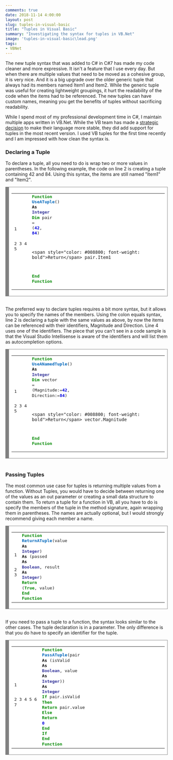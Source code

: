 ```yaml
---
comments: true
date: 2018-11-14 4:00:00
layout: post
slug: tuples-in-visual-basic
title: "Tuples in Visual Basic"
summary: "Investigating the syntax for tuples in VB.Net"
image: 'tuples-in-visual-basic\lead.png' 
tags:
- VBNet
---
```


The new tuple syntax that was added to C# in C#7 has made my code cleaner and more expressive. It isn't a feature that I use every day. But when there are multiple values that need to be moved as a cohesive group, it is very nice. And it is a big upgrade over the older generic tuple that always had its members named Item1 and Item2. While the generic tuple was useful for creating lightweight groupings, it hurt the readability of the code when the items had to be referenced. The new tuples can have custom names, meaning you get the benefits of tuples without sacrificing readability.

While I spend most of my professional development time in C#, I maintain multiple apps written in VB.Net. While the VB team has made a [strategic decision](https://blogs.msdn.microsoft.com/dotnet/2017/02/01/the-net-language-strategy/) to make their language more stable, they did add support for tuples in the most recent version. I used VB tuples for the first time recently and I am impressed with how clean the syntax is.

### Declaring a Tuple ###
To declare a tuple, all you need to do is wrap two or more values in parentheses. In the following example, the code on line 2 is creating a tuple containing 42 and 84. Using this syntax, the items are still named "Item1" and "Item2".

<!-- HTML generated using hilite.me --><div style="background: #ffffff; overflow:auto;width:auto;border:solid gray;border-width:.1em .1em .1em .8em;padding:.2em .6em;"><table><tr><td><pre style="margin: 0; line-height: 125%">1
2
3
4
5</pre></td><td style="width: 100%;"><pre style="margin: 0; line-height: 125%"><span style="color: #008800; font-weight: bold">Function</span> <span style="color: #0066BB; font-weight: bold">UseATuple</span>() <span style="color: #000000; font-weight: bold">As</span> <span style="color: #333399; font-weight: bold">Integer</span>
    <span style="color: #008800; font-weight: bold">Dim</span> pair <span style="color: #333333">=</span> (<span style="color: #0000DD; font-weight: bold">42</span>, <span style="color: #0000DD; font-weight: bold">84</span>)

    <span style="color: #008800; font-weight: bold">Return</span> pair.Item1
<span style="color: #008800; font-weight: bold">End</span> <span style="color: #008800; font-weight: bold">Function</span>
</pre></td></tr></table></div><br/>

The preferred way to declare tuples requires a bit more syntax, but it allows you to specify the names of the members. Using the colon equals syntax, line 2 is declaring a tuple with the same values as above, by now the items can be referenced with their identifiers, Magnitude and Direction. Line 4 uses one of the identifiers. The piece that you can't see in a code sample is that the Visual Studio Intellisense is aware of the identifiers and will list them as autocompletion options.

<!-- HTML generated using hilite.me --><div style="background: #ffffff; overflow:auto;width:auto;border:solid gray;border-width:.1em .1em .1em .8em;padding:.2em .6em;"><table><tr><td><pre style="margin: 0; line-height: 125%">1
2
3
4
5</pre></td><td style="width: 100%;"><pre style="margin: 0; line-height: 125%"><span style="color: #008800; font-weight: bold">Function</span> <span style="color: #0066BB; font-weight: bold">UseANamedTuple</span>() <span style="color: #000000; font-weight: bold">As</span> <span style="color: #333399; font-weight: bold">Integer</span>
    <span style="color: #008800; font-weight: bold">Dim</span> vector <span style="color: #333333">=</span> (Magnitude:<span style="color: #333333">=</span><span style="color: #0000DD; font-weight: bold">42</span>, Direction:<span style="color: #333333">=</span><span style="color: #0000DD; font-weight: bold">84</span>)

    <span style="color: #008800; font-weight: bold">Return</span> vector.Magnitude
<span style="color: #008800; font-weight: bold">End</span> <span style="color: #008800; font-weight: bold">Function</span>
</pre></td></tr></table></div><br/>

### Passing Tuples ###

The most common use case for tuples is returning multiple values from a function. Without Tuples, you would have to decide between returning one of the values as an out parameter or creating a small data structure to contain them. To return a tuple for a function in VB, all you have to do is specify the members of the tuple in the method signature, again wrapping them in parentheses. The names are actually optional, but I would strongly recommend giving each member a name.

<!-- HTML generated using hilite.me --><div style="background: #ffffff; overflow:auto;width:auto;border:solid gray;border-width:.1em .1em .1em .8em;padding:.2em .6em;"><table><tr><td><pre style="margin: 0; line-height: 125%">1
2
3</pre></td><td style="width: 100%;"><pre style="margin: 0; line-height: 125%"><span style="color: #008800; font-weight: bold">Function</span> <span style="color: #0066BB; font-weight: bold">ReturnATuple</span>(value <span style="color: #000000; font-weight: bold">As</span> <span style="color: #333399; font-weight: bold">Integer</span>) <span style="color: #000000; font-weight: bold">As</span> (passed <span style="color: #000000; font-weight: bold">As</span> <span style="color: #333399; font-weight: bold">Boolean</span>, result <span style="color: #000000; font-weight: bold">As</span> <span style="color: #333399; font-weight: bold">Integer</span>)
    <span style="color: #008800; font-weight: bold">Return</span> (<span style="color: #008800; font-weight: bold">True</span>, value)
<span style="color: #008800; font-weight: bold">End</span> <span style="color: #008800; font-weight: bold">Function</span>
</pre></td></tr></table></div><br/>


If you need to pass a tuple to a function, the syntax looks similar to the other cases. The tuple declaration is in a parameter. The only difference is that you do have to specify an identifier for the tuple.

<!-- HTML generated using hilite.me --><div style="background: #ffffff; overflow:auto;width:auto;border:solid gray;border-width:.1em .1em .1em .8em;padding:.2em .6em;"><table><tr><td><pre style="margin: 0; line-height: 125%">1
2
3
4
5
6
7</pre></td><td style="width: 100%;"><pre style="margin: 0; line-height: 125%"><span style="color: #008800; font-weight: bold">Function</span> <span style="color: #0066BB; font-weight: bold">PassATuple</span>(pair <span style="color: #000000; font-weight: bold">As</span> (isValid <span style="color: #000000; font-weight: bold">As</span> <span style="color: #333399; font-weight: bold">Boolean</span>, value <span style="color: #000000; font-weight: bold">As</span> <span style="color: #333399; font-weight: bold">Integer</span>)) <span style="color: #000000; font-weight: bold">As</span> <span style="color: #333399; font-weight: bold">Integer</span>
    <span style="color: #008800; font-weight: bold">If</span> pair.isValid <span style="color: #008800; font-weight: bold">Then</span>
        <span style="color: #008800; font-weight: bold">Return</span> pair.value
    <span style="color: #008800; font-weight: bold">Else</span>
        <span style="color: #008800; font-weight: bold">Return</span> <span style="color: #0000DD; font-weight: bold">0</span>
    <span style="color: #008800; font-weight: bold">End</span> <span style="color: #008800; font-weight: bold">If</span>
<span style="color: #008800; font-weight: bold">End</span> <span style="color: #008800; font-weight: bold">Function</span>
</pre></td></tr></table></div>


